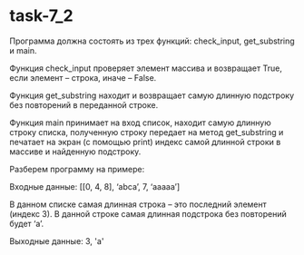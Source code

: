 # task-7_2
Программа должна состоять из трех функций: check_input, get_substring и main.

Функция check_input проверяет элемент массива и возвращает True, если элемент – строка, иначе – False.

Функция get_substring находит и возвращает самую длинную подстроку без повторений в переданной строке.

Функция main принимает на вход список, находит самую длинную строку списка, полученную строку передает на метод get_substring и печатает на экран (с помощью print) индекс самой длинной строки в массиве и найденную подстроку.

Разберем программу на примере:

Входные данные: [[0, 4, 8], ‘abca’, 7, ‘aaaaa’]

В данном списке самая длинная строка – это последний элемент (индекс 3). В данной строке самая длинная подстрока без повторений будет ‘a’.

Выходные данные: 3, 'a'

